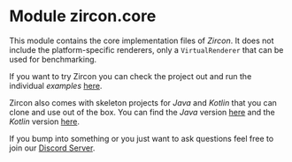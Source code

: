 # Module zircon.core

This module contains the core implementation files of *Zircon*. It does not include the platform-specific renderers,
only a `VirtualRenderer` that can be used for benchmarking.

If you want to try Zircon you can check the project out and run the individual *examples* [here](https://github.com/Hexworks/zircon/tree/master/zircon.jvm.examples/src/main).

Zircon also comes with skeleton projects for *Java* and *Kotlin* that you can clone and use out of the box.
You can find the *Java* version [here](https://github.com/Hexworks/zircon.skeleton.java) and the *Kotlin* version [here](https://github.com/Hexworks/zircon.skeleton.kotlin).
 
If you bump into something or you just want to ask questions feel free to join our [Discord Server](https://discord.com/invite/vSNgvBh).
